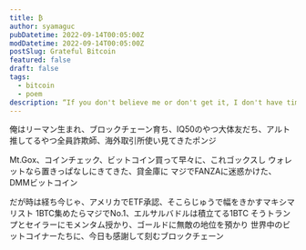 ```yaml
---
title: ₿
author: syamaguc
pubDatetime: 2022-09-14T00:05:00Z
modDatetime: 2022-09-14T00:05:00Z
postSlug: Grateful Bitcoin
featured: false
draft: false
tags:
  - bitcoin
  - poem
description: “If you don't believe me or don't get it, I don't have time to try to convince you, sorry.”
---
```


俺はリーマン生まれ、ブロックチェーン育ち、IQ50のやつ大体友だち、アルト推してるやつ全員詐欺師、海外取引所使い見てきたポンジ

Mt.Gox、コインチェック、ビットコイン買って早々に、これゴックスし
ウォレットなら置きっぱなしにきてきた、貸金庫に
マジでFANZAに迷惑かけた、DMMビットコイン

だが時は経ち今じゃ、アメリカでETF承認、そこらじゅうで幅をきかすマキシマリスト
1BTC集めたらマジでNo.1、エルサルバドルは積立てる1BTC
そうトランプとセイラーにモメンタム授かり、ゴールドに無敵の地位を預かり
世界中のビットコイナーたちに、今日も感謝して刻むブロックチェーン

